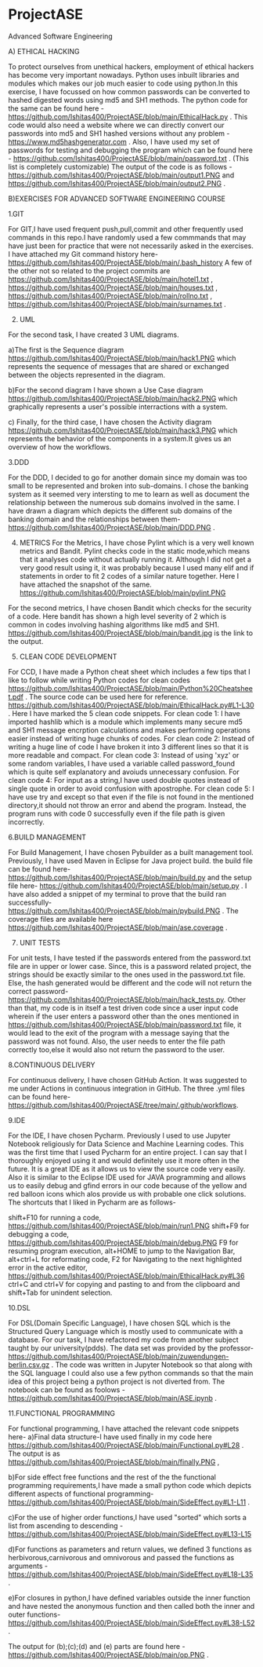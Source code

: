 # ProjectASE
Advanced Software Engineering 

A) ETHICAL HACKING

To protect ourselves from unethical hackers, employment of ethical hackers has become very important nowadays. Python uses inbuilt libraries and modules which makes our job much easier to code using python.In this exercise, I have focussed on how common passwords can be converted to hashed digested words using md5 and SH1 methods. The python code for the same can be found here - https://github.com/Ishitas400/ProjectASE/blob/main/EthicalHack.py .
This code would also need a website where we can directly convert our passwords into md5 and SH1 hashed versions without any problem - https://www.md5hashgenerator.com .
Also, I have used my set of passwords for testing and debugging the program which can be found here - https://github.com/Ishitas400/ProjectASE/blob/main/password.txt . (This list is completely customizable) The output of the code is as follows - https://github.com/Ishitas400/ProjectASE/blob/main/output1.PNG  and https://github.com/Ishitas400/ProjectASE/blob/main/output2.PNG .



B)EXERCISES FOR ADVANCED SOFTWARE ENGINEERING COURSE


 1.GIT

For GIT,I have used frequent push,pull,commit and other frequently used commands in this repo.I have randomly used a few commmands that may have just been for practice that were not necessarily asked in the exercises. I have attached my Git command history here- https://github.com/Ishitas400/ProjectASE/blob/main/.bash_history A few of the other not so related to the project commits are https://github.com/Ishitas400/ProjectASE/blob/main/hotel1.txt , https://github.com/Ishitas400/ProjectASE/blob/main/houses.txt , https://github.com/Ishitas400/ProjectASE/blob/main/rollno.txt , https://github.com/Ishitas400/ProjectASE/blob/main/surnames.txt . 


2. UML

For the second task, I have created 3 UML diagrams.

  a)The first is the Sequence diagram https://github.com/Ishitas400/ProjectASE/blob/main/hack1.PNG which represents the sequence of messages that are shared or exchanged between the objects represented in the diagram.
  
  b)For the second diagram I have shown a Use Case diagram https://github.com/Ishitas400/ProjectASE/blob/main/hack2.PNG which graphically represents a user's possible interractions with a system.
  
  c) Finally, for the third case, I have chosen the Activity diagram https://github.com/Ishitas400/ProjectASE/blob/main/hack3.PNG which represents the behavior of the components in a system.It gives us an overview of how the workflows.
  
  
  3.DDD
  
  For the DDD, I decided to go for another domain since my domain was too small to be represented and broken into sub-domains. I chose the banking system as it seemed very intersting to me to learn as well as document the relationship between the numerous sub domains involved in the same. I have drawn a diagram which depicts the different sub domains of the banking domain and the relationships between them- https://github.com/Ishitas400/ProjectASE/blob/main/DDD.PNG .
  
4. METRICS
For the Metrics, I have chose Pylint which is a very well known metrics and Bandit. 
Pylint checks code in the static mode,which means that it analyses code without actually running it. Although I did not get a very good result using it, it was probably because I used many elif and if statements in order to fit 2 codes of a similar nature together. Here I have attached the snapshot of the same. https://github.com/Ishitas400/ProjectASE/blob/main/pylint.PNG
   
For the second metrics, I have chosen Bandit which checks for the security of a code. Here bandit has shown a high level severity of 2 which is common in codes involving hashing algorithms like md5 and SH1. https://github.com/Ishitas400/ProjectASE/blob/main/bandit.jpg  is the link to the output.
    
5. CLEAN CODE DEVELOPMENT
  
  For CCD, I have made a Python cheat sheet which includes a few tips that I like to follow while writing Python codes for clean codes https://github.com/Ishitas400/ProjectASE/blob/main/Python%20Cheatsheet.pdf .
    The source code can be used here for reference. https://github.com/Ishitas400/ProjectASE/blob/main/EthicalHack.py#L1-L30 .
  Here I have marked the 5 clean code snippets.
  For clean code 1: I have imported hashlib which is a module which implements many secure md5 and SH1 message encrption calculations and makes performing operations easier instead of writing huge chunks of codes.
  For clean code 2: Instead of writing a huge line of code I have broken it into 3 different lines so that it is more readable and compact.
  For clean code 3: Instead of using 'xyz' or some random variables, I have used a variable called password_found which is quite self explanatory and avoiuds unnecessary confusion.
  For clean code 4: For input as a string,I have used double quotes instead of single quote in order to avoid confusion with apostrophe.
  For clean code 5: I have use try and except so that even if the file is not found in the mentioned directory,it should not throw an error and abend the program. Instead, the program runs with code 0 successfully even if the file path is given incorrectly.
  
6.BUILD MANAGEMENT

  For Build Management, I have chosen Pybuilder as a built management tool. Previously, I have used Maven in Eclipse for Java project build. the build file can be found here- https://github.com/Ishitas400/ProjectASE/blob/main/build.py  and the setup file here- https://github.com/Ishitas400/ProjectASE/blob/main/setup.py . I have also added a snippet of my terminal to prove that the build ran successfully- https://github.com/Ishitas400/ProjectASE/blob/main/pybuild.PNG . The coverage files are available here https://github.com/Ishitas400/ProjectASE/blob/main/ase.coverage .
  
7. UNIT TESTS

  For unit tests, I have tested if the passwords entered from the password.txt file are in upper or lower case. Since, this is a password related project, the strings should be exactly similar to the ones used in the password.txt file. Else, the hash generated would be different and the code will not return the correct password- https://github.com/Ishitas400/ProjectASE/blob/main/hack_tests.py. Other than that, my code is in itself a test driven code since a user input code wherein if the user enters a password other than the ones mentioned in https://github.com/Ishitas400/ProjectASE/blob/main/password.txt file, it would lead to the exit of the program with a message 
saying that the password was not found. Also, the user needs to enter the file path correctly too,else it would also not return the password to the user.  



8.CONTINUOUS DELIVERY

For continuous delivery, I have chosen GitHub Action. It was suggested to me under Actions in continuous integration in GitHub. The three .yml files can be found here- https://github.com/Ishitas400/ProjectASE/tree/main/.github/workflows.


9.IDE

 For the IDE, I have chosen Pycharm. Previously I used to use Jupyter Notebook religiously for Data Science and Machine Learning codes. This was the first time that  I used Pycharm for an entire project. I can say that I thoroughly enjoyed using it and would definitely use it more often in the future. It is a great IDE as it allows us to view the source code very easily. Also it is similar to the Eclipse IDE used for JAVA programming and allows us to easily debug and gfind errors in our code because of the yellow and red balloon icons which alos provide us with probable one click solutions. The shortcuts that I liked in Pycharm are as follows-
 
 shift+F10 for running a code, https://github.com/Ishitas400/ProjectASE/blob/main/run1.PNG
 shift+F9 for debugging a code, https://github.com/Ishitas400/ProjectASE/blob/main/debug.PNG
 F9 for resuming program execution,
 alt+HOME to jump to the Navigation Bar,
 alt+ctrl+L for reformating code,
 F2 for Navigating to the next highlighted error in the active editor, https://github.com/Ishitas400/ProjectASE/blob/main/EthicalHack.py#L36
 ctrl+C and ctrl+V for copying and pasting to and from the clipboard and 
 shift+Tab for unindent selection. 
 
 
10.DSL
  
 For DSL(Domain Specific Language), I have chosen SQL which is the Structured Query Language which is mostly used to communicate with a database. For our task, I have refactored my code from another subject taught by our university(pdds). The data set was provided by the professor- https://github.com/Ishitas400/ProjectASE/blob/main/zuwendungen-berlin.csv.gz . The code was written in Jupyter Notebook so that along with the SQL language I  could also use a few python commands so that the main idea of this project being a python project is not diverted from. The notebook can be found as foolows - 
https://github.com/Ishitas400/ProjectASE/blob/main/ASE.ipynb .

11.FUNCTIONAL PROGRAMMING

For functional programming, I have attached the relevant code snippets here-
a)Final data structure-I have used finally in my code here https://github.com/Ishitas400/ProjectASE/blob/main/Functional.py#L28 . 
The output is as https://github.com/Ishitas400/ProjectASE/blob/main/finally.PNG ,

b)For side effect free functions and the rest of the the functional programming requirements,I have made a small python code which depicts 
different aspects of functional programming- https://github.com/Ishitas400/ProjectASE/blob/main/SideEffect.py#L1-L11 .

c)For the use of higher order functions,I have used "sorted" which sorts a list from ascending to descending - https://github.com/Ishitas400/ProjectASE/blob/main/SideEffect.py#L13-L15

d)For functions as parameters and return values, we defined 3 functions as herbivorous,carnivorous and omnivorous and passed the functions 
as arguments - https://github.com/Ishitas400/ProjectASE/blob/main/SideEffect.py#L18-L35 .

e)For closures in python,I have defined variables outside the inner function and have nested the anonymous function 
and then called both the inner and outer functions- https://github.com/Ishitas400/ProjectASE/blob/main/SideEffect.py#L38-L52 .

The output for (b);(c);(d) and (e) parts are found here - https://github.com/Ishitas400/ProjectASE/blob/main/op.PNG .



 
 
 


  
  
  
